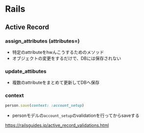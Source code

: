 # Rails
## Active Record
### assign_attributes (attributes=)
- 特定のattributeをhwんこうするためのメソッド
- オブジェクトの変更をするだけで、DBには保存されない
### update_attibutes
- 複数のattributeをまとめて更新してDBへ保存

### context
```ruby
person.save(context: :account_setup)
```
- personモデルの`account_setup`のvalidationを行ってからsaveする

https://railsguides.jp/active_record_validations.html

